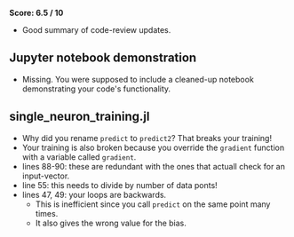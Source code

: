 **Score: 6.5 / 10**

* Good summary of code-review updates.

## Jupyter notebook demonstration
* Missing. You were supposed to include a cleaned-up notebook demonstrating your code's functionality.

## single_neuron_training.jl
* Why did you rename `predict` to `predict2`? That breaks your training!
* Your training is also broken because you override the `gradient` function with a variable called `gradient`.
* lines 88-90: these are redundant with the ones that actuall check for an input-vector.
* line 55: this needs to divide by number of data ponts!
* lines 47, 49: your loops are backwards.
  - This is inefficient since you call `predict` on the same point many times.
  - It also gives the wrong value for the bias.
